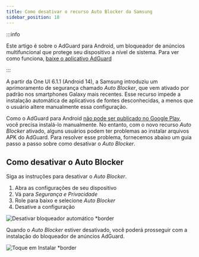 ```yaml
---
title: Como desativar o recurso Auto Blocker da Samsung
sidebar_position: 18
---
```


:::info

Este artigo é sobre o AdGuard para Android, um bloqueador de anúncios multifuncional que protege seu dispositivo a nível de sistema. Para ver como funciona, [baixe o aplicativo AdGuard](https://agrd.io/download-kb-adblock)

:::

A partir da One UI 6.1.1 (Android 14), a Samsung introduziu um aprimoramento de segurança chamado _Auto Blocker_, que vem ativado por padrão nos smartphones Galaxy mais recentes. Esse recurso impede a instalação automática de aplicativos de fontes desconhecidas, a menos que o usuário altere manualmente essa configuração.

Como o AdGuard para Android [não pode ser publicado no Google Play](https://adguard.com/en/blog/adguard-google-play-removal.html), você precisa instalá-lo manualmente. No entanto, com o novo recurso _Auto Blocker_ ativado, alguns usuários podem ter problemas ao instalar arquivos APK do AdGuard. Para resolver esse problema, fornecemos abaixo um guia passo a passo sobre como desativar o _Auto Blocker_.

## Como desativar o Auto Blocker

Siga as instruções para desativar o _Auto Blocker_.

1. Abra as configurações de seu dispositivo
2. Vá para _Segurança e Privacidade_
3. Role para baixo e selecione _Auto Blocker_
4. Desative a configuração

![Desativar bloqueador automático \*border](https://cdn.adtidy.org/content/kb/ad_blocker/android/solving_problems/auto-blocker/auto_blocker_en.png)

Quando o _Auto Blocker_ estiver desativado, você poderá prosseguir com a instalação do bloqueador de anúncios AdGuard.

![Toque em Instalar \*border](https://cdn.adtidy.org/content/kb/ad_blocker/android/solving_problems/auto-blocker/install_en.png)
